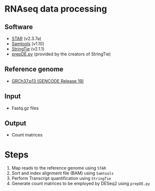# RNAseq data processing

## Software
- [STAR](https://github.com/alexdobin/STAR) (v2.3.7a)
- [Samtools](http://www.htslib.org/) (v1.10)
- [StringTie](http://ccb.jhu.edu/software/stringtie/index.shtml) (v2.1.1)
- [prepDE.py](http://ccb.jhu.edu/software/stringtie/dl/prepDE.py) (provided by the creators of StringTie)

## Reference genome
- [GRCh37.p13 (GENCODE Release 19)](https://www.gencodegenes.org/human/release_19.html)

## Input
- Fastq.gz files

## Output
- Count matrices

# Steps
1. Map reads to the reference genome using `STAR`
2. Sort and index alignment file (BAM) using `Samtools`
3. Perform Transcript quantification using `StringTie`
4. Generate count matrices to be employed by DESeq2 using `prepDE.py`
